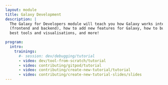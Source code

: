 ```yaml
---
layout: module
title: Galaxy Development
description: |
  The Galaxy for Developers module will teach you how Galaxy works internally
  (frontend and backend), how to add new features for Galaxy, how to build the
  best tools and visualisations, and more!

program:
  intro:
    trainings:
      #- session: dev/debugging/tutorial
      - video: dev/tool-from-scratch/tutorial
      - video: contributing/gitpod/tutorial
      - video: contributing/create-new-tutorial/tutorial
      - video: contributing/create-new-tutorial-slides/slides
---
```

